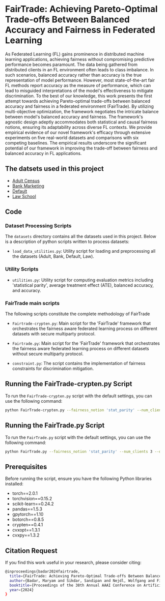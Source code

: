 # FairTrade: Achieving Pareto-Optimal Trade-offs Between Balanced Accuracy and Fairness in Federated Learning
As Federated Learning (FL) gains prominence in distributed machine learning applications, achieving fairness without compromising predictive performance becomes paramount. The data being gathered from distributed clients in an FL environment often leads to class imbalance. In such scenarios, balanced accuracy rather than accuracy is the true representation of model performance. However, most state-of-the-art fair FL methods report accuracy as the measure of performance,  which can lead to misguided interpretations of the model's effectiveness to mitigate discrimination. To the best of our knowledge, this work presents the first attempt towards achieving Pareto-optimal trade-offs between balanced accuracy and fairness in a federated environment (FairTrade). By utilizing multi-objective optimization, the framework negotiates the intricate balance between model's balanced accuracy and fairness. The framework's agnostic design adeptly accommodates both statistical and causal fairness notions, ensuring its adaptability across diverse FL contexts. We provide empirical evidence of our novel framework's efficacy through extensive experiments on five real-world datasets and comparisons with six competing baselines. The empirical results underscore the significant potential of our framework in improving the trade-off between fairness and balanced accuracy in FL applications.
## The datsets used in this project
* [Adult Census](https://archive.ics.uci.edu/dataset/2/adult)
* [Bank Marketing](https://archive.ics.uci.edu/dataset/222/bank+marketing)
* [Default](https://archive.ics.uci.edu/dataset/350/default+of+credit+card+clients)
* [Law School](https://github.com/iosifidisvasileios/FABBOO/blob/master/Data/law_dataset.arff)
## Code
### Dataset Processing Scripts

The `datasets` directory contains all the datasets used in this project. Below is a description of python scripts written to process datasets:

- `load_data_utilities.py`: Utility script for loading and preprocessing all the datasets (Adult, Bank, Default, Law).

### Utility Scripts
- `utilities.py`: Utility script for computing evaluation metrics including 'statistical parity', average treatment effect (ATE), balanced accuracy, and accuracy.

### FairTrade main scripts
The following scripts constitute the complete methodology of FairTrade
- `Fairtrade-crypten.py`: Main script for the 'FairTrade' framework that orchestrates the fairness aware federated learning process on different datasets with secure multiparty protocol.
- `Fairtrade.py`: Main script for the 'FairTrade' framework that orchestrates the fairness aware federated learning process on different datasets without secure multiparty protocol.

- `constraint.py`: The script contains the implementation of fairness constraints for discrimination mitigation.
  
## Running the FairTrade-crypten.py Script

To run the `FairTrade-crypten.py` script with the default settings, you can use the following command:

```bash
python FairTrade-crypten.py --fairness_notion 'stat_parity' --num_clients 3 --dataset_name 'bank' --epochs 15 --communication_rounds 50 --mobo_optimization_rounds 10 --distribution_type 'random'
```
## Running the FairTrade.py Script
To run the `FairTrade.py` script with the default settings, you can use the following command:

```bash
python FairTrade.py --fairness_notion 'stat_parity' --num_clients 3 --dataset_name 'bank' --epochs 15 --communication_rounds 50 --mobo_optimization_rounds 10 --distribution_type 'random'
```
## Prerequisites

Before running the script, ensure you have the following Python libraries installed:

- torch==2.0.1
- torchvision==0.15.2
- scikit-learn==0.24.2
- pandas==1.5.3
- gpytorch==1.10
- botorch==0.8.5
- crypten==0.4.1
- cvxopt==1.3.1
- cvxpy==1.3.2

## Citation Request
If you find this work useful in your research, please consider citing:
```bash
@inproceedings{badar2024fairtrade,
  title={FairTrade: Achieving Pareto-Optimal Trade-offs Between Balanced Accuracy and Fairness in Federated Learning},
  author={Badar, Maryam and Sikdar, Sandipan and Nejdl, Wolfgang and Fisichella, Marco},
  booktitle={Proceedings of the 38th Annual AAAI Conference on Artificial Intelligence},
  year={2024}
}
```

